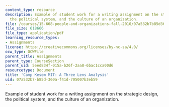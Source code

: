 ```yaml
---
content_type: resource
description: Example of student work for a writing assignment on the strategic design,
  the political system, and the culture of an organization.
file: /courses/15-668-people-and-organizations-fall-2010/07a532b7b85d360af41d705007b3eb59_MIT15_668F10_paper01.pdf
file_size: 618666
file_type: application/pdf
learning_resource_types:
- Assignments
license: https://creativecommons.org/licenses/by-nc-sa/4.0/
ocw_type: OCWFile
parent_title: Assignments
parent_type: CourseSection
parent_uid: 5eed834f-015a-b26f-2aa8-6bac1cca00d6
resourcetype: Document
title: 'Camp Kesem MIT: A Three Lens Analysis'
uid: 07a532b7-b85d-360a-f41d-705007b3eb59
---
```

Example of student work for a writing assignment on the strategic design, the political system, and the culture of an organization.